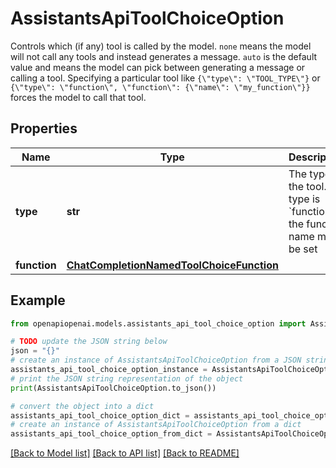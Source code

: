 # AssistantsApiToolChoiceOption

Controls which (if any) tool is called by the model. `none` means the model will not call any tools and instead generates a message. `auto` is the default value and means the model can pick between generating a message or calling a tool. Specifying a particular tool like `{\"type\": \"TOOL_TYPE\"}` or `{\"type\": \"function\", \"function\": {\"name\": \"my_function\"}}` forces the model to call that tool. 

## Properties

Name | Type | Description | Notes
------------ | ------------- | ------------- | -------------
**type** | **str** | The type of the tool. If type is &#x60;function&#x60;, the function name must be set | 
**function** | [**ChatCompletionNamedToolChoiceFunction**](ChatCompletionNamedToolChoiceFunction.md) |  | [optional] 

## Example

```python
from openapiopenai.models.assistants_api_tool_choice_option import AssistantsApiToolChoiceOption

# TODO update the JSON string below
json = "{}"
# create an instance of AssistantsApiToolChoiceOption from a JSON string
assistants_api_tool_choice_option_instance = AssistantsApiToolChoiceOption.from_json(json)
# print the JSON string representation of the object
print(AssistantsApiToolChoiceOption.to_json())

# convert the object into a dict
assistants_api_tool_choice_option_dict = assistants_api_tool_choice_option_instance.to_dict()
# create an instance of AssistantsApiToolChoiceOption from a dict
assistants_api_tool_choice_option_from_dict = AssistantsApiToolChoiceOption.from_dict(assistants_api_tool_choice_option_dict)
```
[[Back to Model list]](../README.md#documentation-for-models) [[Back to API list]](../README.md#documentation-for-api-endpoints) [[Back to README]](../README.md)


